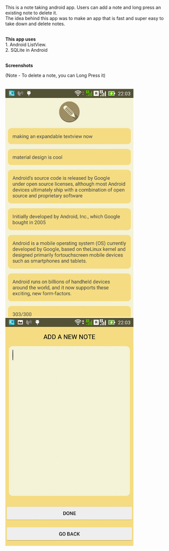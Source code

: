  This is a note taking android app. Users can add a note and long press an existing note to delete it. <br>
 The idea behind this app was to make an app that is fast and super easy to take down and delete notes. 
 
 <br>
 <b>This app uses</b>
 <br>
 1. Android ListView.
 <br>
 2. SQLite in Android
 <br><br>
 
 
  <b>Screenshots</b>
  
(Note - To delete a note, you can Long Press it) <br><br><br> 
 ![Screenshot 2](https://github.com/Asutosh11/SimpleToDo/blob/master/Screenshots/3.jpg "") &nbsp; &nbsp; &nbsp; ![Screenshot 3](https://github.com/Asutosh11/SimpleToDo/blob/master/Screenshots/2.jpg "")
  
